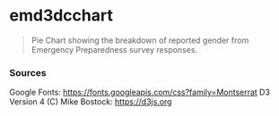 # emd3dcchart
>Pie Chart showing the breakdown of reported gender from Emergency Preparedness survey responses.

### Sources


Google Fonts: https://fonts.googleapis.com/css?family=Montserrat
D3 Version 4 (C) Mike Bostock: https://d3js.org
